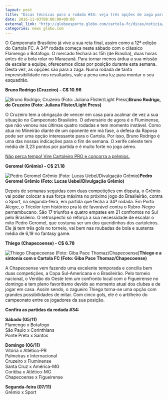 ```yaml
---
layout: post
title: "Dicas técnicas para a rodada #34: veja três opções de zaga para o seu time"
date: 2016-11-03T08:00:00+00:00
external_link: "http://globoesporte.globo.com/cartola-fc/dicas/noticia/2016/11/dicas-tecnicas-para-rodada-34-veja-tres-opcoes-de-zaga-para-o-seu-time.html"
categories: news globo.com
---
```

O Campeonato Brasileiro já vive a sua reta final, assim como a 12ª edição do Cartola FC. A 34ª rodada começa neste sábado com o clássico Flamengo x Botafogo. O mercado fechará às 15h (de Brasília), duas horas antes de a bola rolar no Maracanã. Para tornar menos árdua a sua missão de escalar a equipe, oferecemos dicas por posição durante esta semana. Desta vez, as opções são para a zaga. Numa rodada de tanta imprevisibilidade nos resultados, vale a pena uma luz para montar o seu esquadrão.  
  
**Bruno Rodrigo (Cruzeiro) - C$ 10.96**

 ![Bruno Rodrigo; Cruzeiro (Foto: Juliana Flister/Light Press)](http://s2.glbimg.com/soeZHVIUbzH-lO4SThepMDYEHck=/450x0:3491x2330/300x230/s.glbimg.com/es/ge/f/original/2016/10/19/jf_20161019_0017.jpg "Bruno Rodrigo; Cruzeiro (Foto: Juliana Flister/Light Press)")**Bruno Rodrigo, do Cruzeiro (Foto: Juliana Flister/Light Press)**

O Cruzeiro tem a obrigação de vencer em casa para acalmar de vez a sua situação no Campeonato Brasileiro. O adversário de agora é o Fluminense, que não venceu nas últimas quatro rodadas e tem momento instável. Como atua no Mineirão diante de um oponente em má fase, a defesa da Raposa pode ser uma opção interessante para o Cartola. Por isso, Bruno Rodrigo é uma das nossas indicações para o fim de semana. O xerife celeste tem média de 3,23 pontos por partida e é muito forte no jogo aéreo.

[Não perca tempo! Vire Cartoleiro PRO e concorra a prêmios.](http://globoesporte.globo.com/cartola-fc/pro/noticia/2016/08/cartola-pro-fica-mais-barato-partir-do-dia-9-e-passara-custar-r-2850.html)

**Geromel (Grêmio) - C$ 21.18**

 ![Pedro Geromel Grêmio (Foto: Lucas Uebel/Divulgação Grêmio)](http://s2.glbimg.com/FcBbRX6eqr67iiOklAP5k2kg91k=/0x0:1737x1333/300x230/s.glbimg.com/es/ge/f/original/2016/09/29/geromel1_UDlE27w.jpg "Pedro Geromel Grêmio (Foto: Lucas Uebel/Divulgação Grêmio)")**Pedro Geromel Grêmio (Foto: Lucas Uebel/Divulgação Grêmio)**

Depois de semanas seguidas com duas competições em disputa, o Grêmio vai poder colocar a sua força máxima no próximo jogo do Brasileirão, contra o Sport, na segunda-feira, em partida que fecha a 34ª rodada. Em Porto Alegre, o Tricolor tem histórico pra lá de favorável contra o Rubro-Negro pernambucano. São 17 triunfos e quatro empates em 21 confrontos no Sul pelo Brasileiro. O retrospecto só reforça a sua necessidade de escalar o mito Pedro Geromel, que costuma ser um dos queridinhos dos cartoleiros. Ele já tem três gols no torneio, vai bem nas roubadas de bola e sustenta média de 6,19 no fantasy game.

**Thiego (Chapecoense) - C$ 6.78**

 ![Thiego Chapecoense (Foto: Giba Pace Thomaz/Chapecoense)](http://s2.glbimg.com/aJJn0ZIiL2LimEPqy038_y9xal4=/58x0:950x683/300x230/s.glbimg.com/es/ge/f/original/2016/10/12/thiego.jpg "Thiego Chapecoense (Foto: Giba Pace Thomaz/Chapecoense)")**Thiego e a sintonia com o Cartola FC (Foto: Giba Pace Thomaz/Chapecoense)**

A Chapecoense vem fazendo uma excelente temporada e concilia bem duas competições, a Copa Sul-Americana e o Brasileirão. Pelo torneio nacional, o Verdão do Oeste tem um confronto local com o Figueirense no domingo e tem pleno favoritismo devido ao momento atual dos clubes e de jogar em casa. Assim sendo, o zagueiro Thiego torna-se uma opção com grandes possibilidades de mitar. Com cinco gols, ele é o artilheiro do campeonato entre os jogadores da sua posição.

**Confira as partidas da rodada #34:**  
  
**Sábado (05/11)**  
Flamengo x Botafogo  
São Paulo x Corinthians  
Ponte Preta x Santos  
  
**Domingo (06/11)**  
Vitória x Atlético-PR  
Palmeiras x Internacional  
Cruzeiro x Fluminense  
Santa Cruz x América-MG  
Coritiba x Atlético-MG  
Chapecoense x Figueirense

**Segunda-feira (07/11)**  
Grêmio x Sport

